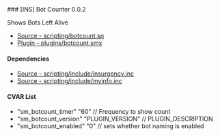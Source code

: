 <a name="botcount">
### [INS] Bot Counter 0.0.2

Shows Bots Left Alive
 * [Source - scripting/botcount.sp](https://github.com/jaredballou/insurgency-sourcemod/blob/master/scripting/botcount.sp?raw=true)
 * [Plugin - plugins/botcount.smx](https://github.com/jaredballou/insurgency-sourcemod/blob/master/plugins/botcount.smx?raw=true)

#### Dependencies

 * [Source - scripting/include/insurgency.inc](https://github.com/jaredballou/insurgency-sourcemod/blob/master/scripting/include/insurgency.inc?raw=true)
 * [Source - scripting/include/myinfo.inc](https://github.com/jaredballou/insurgency-sourcemod/blob/master/scripting/include/myinfo.inc?raw=true)

#### CVAR List

 * "sm_botcount_timer" "60" // Frequency to show count
 * "sm_botcount_version" "PLUGIN_VERSION" // PLUGIN_DESCRIPTION
 * "sm_botcount_enabled" "0" // sets whether bot naming is enabled

